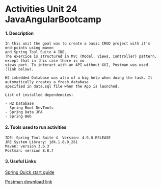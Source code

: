 # Activities Unit 24 JavaAngularBootcamp

#### 1. Description
```
In this unit the goal was to create a basic CRUD project with it's end-points using maven
and Spring Tool Suite 4 IDE. 
The exercice is structured in MVC (Model, Views, Controller) pattern, except that in this case there is no 
views part. To interact with an API without GUI, Postman was used (link below).

H2 imbedded Database was also of a big help when doing the task. It automatically creates a fresh database 
specified in data.sql file when the App is launched.

List of installed dependencies:

- H2 Database 
- Spring Boot DevTools
- Spring Data JPA
- Spring Web
```

#### 2. Tools used to run activities
```
IDE: Spring Tool Suite 4  Version: 4.9.0.RELEASE
JRE System Library: jdk.1.8.0_281  
Maven: version 3.6.3 
Postman: version 8.0.7
```
#### 3. Useful Links

[Spring Quick start guide](https://spring.io/quickstart)

[Postman download link](https://www.postman.com/downloads/)




